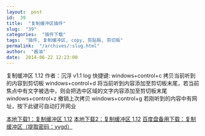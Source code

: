 ```yaml
---
layout:  post
id:  39
title:  "复制缓冲区插件"
slug:  "39"
categories:  "插件下载"
tags:  "插件, 复制缓冲区, copy, 剪贴板, 剪切板"
permalink:  "/archives/:slug.html"
author:  "酱油"
date:  2014-06-22 12:23:00
---
```




复制缓冲区 1.12
作者：沉浮
v1.1 log
快捷键:
windows+control+c 拷贝当前听到的内容到剪切板
windows+control+d 将当前听到内容添加至剪切板末尾，若当前焦点中有文字被选中，则会把选中区域的文字内容添加至剪切板末尾
windows+control+z 撤销上次拷贝
windows+control+g 若刚听到的内容中有网址，按下此键可自动打开网业

<a accesskey="X" href="http://12355939.d.yyupload.com/down/12355939/nvdacn/addons/复制缓冲区1.12.rar">本地下载1：复制缓冲区 1.12</a>
<a accesskey="x" href="http://www.zd.hk/disk/?id=ZfUfiqUFZjyy">本地下载2：复制缓冲区 1.12</a>
<a accesskey="x" href="https://eyun.baidu.com/s/3kV0jYJH">百度盘备用下载：复制缓冲区（提取密码：yvgd）</a>